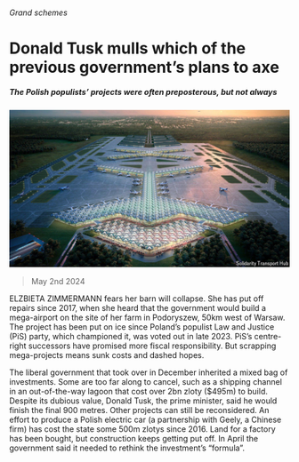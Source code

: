 ###### Grand schemes

# Donald Tusk mulls which of the previous government’s plans to axe 

##### The Polish populists’ projects were often preposterous, but not always 

![image](images/20240504_EUP507.jpg) 

> May 2nd 2024 

ELZBIETA ZIMMERMANN fears her barn will collapse. She has put off repairs since 2017, when she heard that the government would build a mega-airport on the site of her farm in Podoryszew, 50km west of Warsaw. The project has been put on ice since Poland’s populist Law and Justice (PiS) party, which championed it, was voted out in late 2023. PiS’s centre-right successors have promised more fiscal responsibility. But scrapping mega-projects means sunk costs and dashed hopes.

The liberal government that took over in December inherited a mixed bag of investments. Some are too far along to cancel, such as a shipping channel in an out-of-the-way lagoon that cost over 2bn zloty ($495m) to build. Despite its dubious value, Donald Tusk, the prime minister, said he would finish the final 900 metres. Other projects can still be reconsidered. An effort to produce a Polish electric car (a partnership with Geely, a Chinese firm) has cost the state some 500m zlotys since 2016. Land for a factory has been bought, but construction keeps getting put off. In April the government said it needed to rethink the investment’s “formula”.

